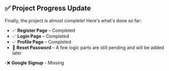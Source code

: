 ## ✅ Project Progress Update

Finally, the project is almost complete! Here's what's done so far:

- ✅ **Register Page** – Completed  
- ✅ **Login Page** – Completed  
- ✅ **Profile Page** – Completed  
- 🔄 **Reset Password** – A few logic parts are still pending and will be added later

-❌ **Google Signup** - Missing
